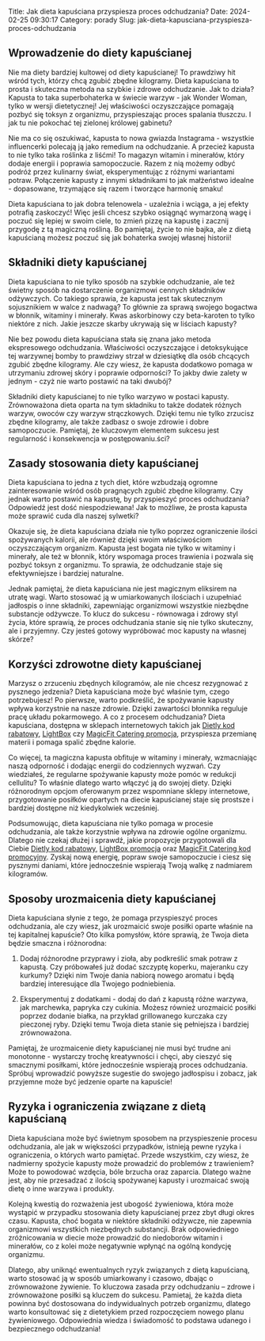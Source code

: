 Title: Jak dieta kapuściana przyspiesza proces odchudzania?
Date: 2024-02-25 09:30:17
Category: porady
Slug: jak-dieta-kapusciana-przyspiesza-proces-odchudzania

## **Wprowadzenie do diety kapuścianej**

Nie ma diety bardziej kultowej od diety kapuścianej! To prawdziwy hit wśród tych, którzy chcą zgubić zbędne kilogramy. Dieta kapuściana to prosta i skuteczna metoda na szybkie i zdrowe odchudzanie. Jak to działa? Kapusta to taka superbohaterka w świecie warzyw - jak Wonder Woman, tylko w wersji dietetycznej! Jej właściwości oczyszczające pomagają pozbyć się toksyn z organizmu, przyspieszając proces spalania tłuszczu. I jak tu nie pokochać tej zielonej królowej gabinetu? 

Nie ma co się oszukiwać, kapusta to nowa gwiazda Instagrama - wszystkie influencerki polecają ją jako remedium na odchudzanie. A przecież kapusta to nie tylko taka roślinka z liśćmi! To magazyn witamin i minerałów, który dodaje energii i poprawia samopoczucie. Razem z nią możemy odbyć podróż przez kulinarny świat, eksperymentując z różnymi wariantami potraw. Połączenie kapusty z innymi składnikami to jak małżeństwo idealne - dopasowane, trzymające się razem i tworzące harmonię smaku!

Dieta kapuściana to jak dobra telenowela - uzależnia i wciąga, a jej efekty potrafią zaskoczyć! Więc jeśli chcesz szybko osiągnąć wymarzoną wagę i poczuć się lepiej w swoim ciele, to zmień pizzę na kapustę i zacznij przygodę z tą magiczną rośliną. Bo pamiętaj, życie to nie bajka, ale z dietą kapuścianą możesz poczuć się jak bohaterka swojej własnej historii!


## **Składniki diety kapuścianej**

Dieta kapuściana to nie tylko sposób na szybkie odchudzanie, ale też świetny sposób na dostarczenie organizmowi cennych składników odżywczych. Co takiego sprawia, że kapusta jest tak skutecznym sojusznikiem w walce z nadwagą? To głównie za sprawą swojego bogactwa w błonnik, witaminy i minerały. Kwas askorbinowy czy beta-karoten to tylko niektóre z nich. Jakie jeszcze skarby ukrywają się w liściach kapusty?

Nie bez powodu dieta kapuściana stała się znana jako metoda ekspresowego odchudzania. Właściwości oczyszczające i detoksykujące tej warzywnej bomby to prawdziwy strzał w dziesiątkę dla osób chcących zgubić zbędne kilogramy. Ale czy wiesz, że kapusta dodatkowo pomaga w utrzymaniu zdrowej skóry i poprawie odporności? To jakby dwie zalety w jednym - czyż nie warto postawić na taki dwubój?

Składniki diety kapuścianej to nie tylko warzywo w postaci kapusty. Zrównoważona dieta oparta na tym składniku to także dodatek różnych warzyw, owoców czy warzyw strączkowych. Dzięki temu nie tylko zrzucisz zbędne kilogramy, ale także zadbasz o swoje zdrowie i dobre samopoczucie. Pamiętaj, że kluczowym elementem sukcesu jest regularność i konsekwencja w postępowaniu.ści?


## **Zasady stosowania diety kapuścianej**

Dieta kapuściana to jedna z tych diet, które wzbudzają ogromne zainteresowanie wśród osób pragnących zgubić zbędne kilogramy. Czy jednak warto postawić na kapustę, by przyspieszyć proces odchudzania? Odpowiedź jest dość niespodziewana! Jak to możliwe, że prosta kapusta może sprawić cuda dla naszej sylwetki?

Okazuje się, że dieta kapuściana działa nie tylko poprzez ograniczenie ilości spożywanych kalorii, ale również dzięki swoim właściwościom oczyszczającym organizm. Kapusta jest bogata nie tylko w witaminy i minerały, ale też w błonnik, który wspomaga proces trawienia i pozwala się pozbyć toksyn z organizmu. To sprawia, że odchudzanie staje się efektywniejsze i bardziej naturalne.

Jednak pamiętaj, że dieta kapuściana nie jest magicznym eliksirem na utratę wagi. Warto stosować ją w umiarkowanych ilościach i uzupełniać jadłospis o inne składniki, zapewniając organizmowi wszystkie niezbędne substancje odżywcze. To klucz do sukcesu - równowaga i zdrowy styl życia, które sprawią, że proces odchudzania stanie się nie tylko skuteczny, ale i przyjemny. Czy jesteś gotowy wypróbować moc kapusty na własnej skórze?


## **Korzyści zdrowotne diety kapuścianej**

Marzysz o zrzuceniu zbędnych kilogramów, ale nie chcesz rezygnować z pysznego jedzenia? Dieta kapuściana może być właśnie tym, czego potrzebujesz! Po pierwsze, warto podkreślić, że spożywanie kapusty wpływa korzystnie na nasze zdrowie. Dzięki zawartości błonnika reguluje pracę układu pokarmowego. A co z procesem odchudzania? Dieta kapuściana, dostępna w sklepach internetowych takich jak [Dietly kod rabatowy](https://ateliergr.nl/detoksykacja-organizmu-za-pomoca-suplementow-diety-czy-warto-inwestowac), [LightBox](https://bibliotheek-amstelveen.nl/dieta-oczyszczajaca-z-wykorzystaniem-koktajli-zielonych-czy-naprawde-warto) czy [MagicFit Catering promocja](https://klaverjasunie.nl/dieta-oczyszczajaca-z-wykorzystaniem-suplementow-z-chlorofilu-czy-warto-postawic-na-naturalne-detoksykanty), przyspiesza przemianę materii i pomaga spalić zbędne kalorie.  

Co więcej, ta magiczna kapusta obfituje w witaminy i minerały, wzmacniając naszą odporność i dodając energii do codziennych wyzwań. Czy wiedziałeś, że regularne spożywanie kapusty może pomóc w redukcji cellulitu? To właśnie dlatego warto włączyć ją do swojej diety. Dzięki różnorodnym opcjom oferowanym przez wspomniane sklepy internetowe, przygotowanie posiłków opartych na diecie kapuścianej staje się prostsze i bardziej dostępne niż kiedykolwiek wcześniej.  

Podsumowując, dieta kapuściana nie tylko pomaga w procesie odchudzania, ale także korzystnie wpływa na zdrowie ogólne organizmu. Dlatego nie czekaj dłużej i sprawdź, jakie propozycje przygotowali dla Ciebie [Dietly kod rabatowy](https://bibliotheek-amstelveen.nl/dieta-oczyszczajaca-z-wykorzystaniem-koktajli-zielonych-czy-naprawde-warto), [LightBox promocja](https://de-lokeend.nl/trendy-w-diecie-pudekowej-wybor-artykuu) oraz [MagicFit Catering kod promocyjny](https://ateliergr.nl/detoksykacja-organizmu-za-pomoca-suplementow-diety-czy-warto-inwestowac). Zyskaj nową energię, popraw swoje samopoczucie i ciesz się pysznymi daniami, które jednocześnie wspierają Twoją walkę z nadmiarem kilogramów.


## **Sposoby urozmaicenia diety kapuścianej**

Dieta kapuściana słynie z tego, że pomaga przyspieszyć proces odchudzania, ale czy wiesz, jak urozmaicić swoje posiłki oparte właśnie na tej kapitalnej kapuście? Oto kilka pomysłów, które sprawią, że Twoja dieta będzie smaczna i różnorodna:

1. Dodaj różnorodne przyprawy i zioła, aby podkreślić smak potraw z kapustą. Czy próbowałeś już dodać szczyptę koperku, majeranku czy kurkumy? Dzięki nim Twoje dania nabiorą nowego aromatu i będą bardziej interesujące dla Twojego podniebienia.

2. Eksperymentuj z dodatkami - dodaj do dań z kapustą różne warzywa, jak marchewka, papryka czy cukinia. Możesz również urozmaicić posiłki poprzez dodanie białka, na przykład grillowanego kurczaka czy pieczonej ryby. Dzięki temu Twoja dieta stanie się pełniejsza i bardziej zrównoważona.

Pamiętaj, że urozmaicenie diety kapuścianej nie musi być trudne ani monotonne - wystarczy trochę kreatywności i chęci, aby cieszyć się smacznymi posiłkami, które jednocześnie wspierają proces odchudzania. Spróbuj wprowadzić powyższe sugestie do swojego jadłospisu i zobacz, jak przyjemne może być jedzenie oparte na kapuście!


## **Ryzyka i ograniczenia związane z dietą kapuścianą**

Dieta kapuściana może być świetnym sposobem na przyspieszenie procesu odchudzania, ale jak w większości przypadków, istnieją pewne ryzyka i ograniczenia, o których warto pamiętać. Przede wszystkim, czy wiesz, że nadmierny spożycie kapusty może prowadzić do problemów z trawieniem? Może to powodować wzdęcia, bóle brzucha oraz zaparcia. Dlatego ważne jest, aby nie przesadzać z ilością spożywanej kapusty i urozmaicać swoją dietę o inne warzywa i produkty.

Kolejną kwestią do rozważenia jest ubogość żywieniowa, która może wystąpić w przypadku stosowania diety kapuścianej przez zbyt długi okres czasu. Kapusta, choć bogata w niektóre składniki odżywcze, nie zapewnia organizmowi wszystkich niezbędnych substancji. Brak odpowiedniego zróżnicowania w diecie może prowadzić do niedoborów witamin i minerałów, co z kolei może negatywnie wpłynąć na ogólną kondycję organizmu.

Dlatego, aby uniknąć ewentualnych ryzyk związanych z dietą kapuścianą, warto stosować ją w sposób umiarkowany i czasowo, dbając o zrównoważone żywienie. To kluczowa zasada przy odchudzaniu – zdrowe i zrównoważone posiłki są kluczem do sukcesu. Pamietaj, że każda dieta powinna być dostosowana do indywidualnych potrzeb organizmu, dlatego warto konsultować się z dietetykiem przed rozpoczęciem nowego planu żywieniowego. Odpowiednia wiedza i świadomość to podstawa udanego i bezpiecznego odchudzania!

